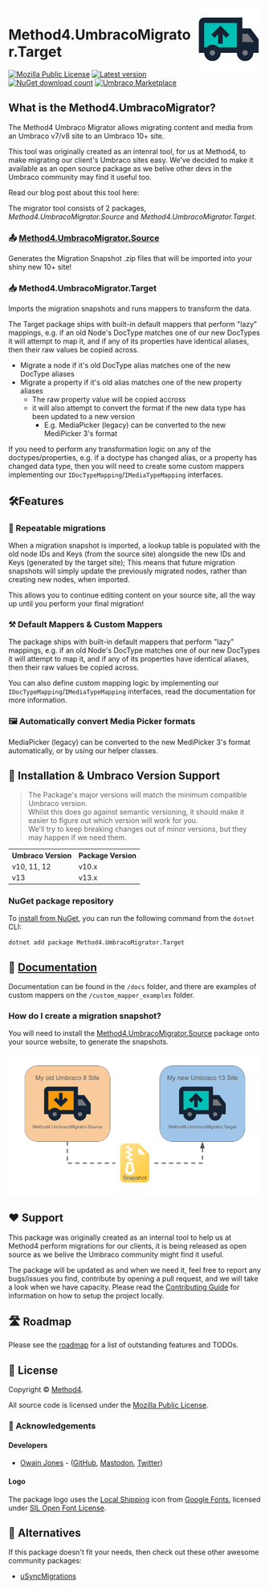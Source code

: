 <img src="./docs/images/UmbracoMigratorTarget_Logo.png" alt="Method4.UmbracoMigrator.Target Logo" height="130" align="right">

# Method4.UmbracoMigrator.Target
[![Mozilla Public License](https://img.shields.io/badge/MPL--2.0-orange?label=license)](https://opensource.org/licenses/MPL-2) 
[![Latest version](https://img.shields.io/nuget/v/Method4.UmbracoMigrator.Target?label=version)](https://marketplace.umbraco.com/package/method4.umbracomigrator.target) 
[![NuGet download count](https://img.shields.io/nuget/dt/Method4.UmbracoMigrator.Target?label=downloads)](https://www.nuget.org/packages/Method4.UmbracoMigrator.Target)
[![Umbraco Marketplace](https://img.shields.io/badge/umbraco-marketplace-%233544B1)](https://marketplace.umbraco.com/package/method4.umbracomigrator.target)

## What is the Method4.UmbracoMigrator?
The Method4 Umbraco Migrator allows migrating content and media from an Umbraco v7/v8 site to an Umbraco 10+ site.

This tool was originally created as an intenral tool, for us at Method4, to make migrating our client's Umbraco sites easy. We've decided to make it available as an open source package as we belive other devs in the Umbraco community may find it useful too.

Read our blog post about this tool here:

The migrator tool consists of 2 packages, _Method4.UmbracoMigrator.Source_ and _Method4.UmbracoMigrator.Target_.

### 📤 [Method4.UmbracoMigrator.Source](https://github.com/Method4Ltd/Method4.UmbracoMigrator.Source)
Generates the Migration Snapshot .zip files that will be imported into your shiny new 10+ site!

### 📥 Method4.UmbracoMigrator.Target
Imports the migration snapshots and runs mappers to transform the data.

The Target package ships with built-in default mappers that perform "lazy" mappings, e.g. if an old Node's DocType matches one of our new DocTypes it will attempt to map it, and if any of its properties have identical aliases, then their raw values be copied across.

- Migrate a node if it's old DocType alias matches one of the new DocType aliases
- Migrate a property if it's old alias matches one of the new property aliases
     - The raw property value will be copied accross
     - it will also attempt to convert the format if the new data type has been updated to a new version
          - E.g. MediaPicker (legacy)  can be converted to the new MediPicker 3's format
    

If you need to perform any transformation logic on any of the doctypes/properties, e.g. if a doctype has changed alias, or a property has changed data type, then you will need to create some custom mappers implementing our `IDocTypeMapping`/`IMediaTypeMapping` interfaces.

## 🛠️Features

### 🔁 Repeatable migrations
When a migration snapshot is imported, a lookup table is populated with the old node IDs and Keys (from the source site) alongside the new IDs and Keys (generated by the target site); This means that future migration snapshots will simply update the previously migrated nodes, rather than creating new nodes, when imported.

This allows you to continue editing content on your source site, all the way up until you perform your final migration!

### ⚒️ Default Mappers & Custom Mappers
The package ships with built-in default mappers that perform "lazy" mappings, e.g. if an old Node's DocType matches one of our new DocTypes it will attempt to map it, and if any of its properties have identical aliases, then their raw values be copied across.

You can also define custom mapping logic by implementing our `IDocTypeMapping`/`IMediaTypeMapping` interfaces, read the documentation for more information.

### 🖼️ Automatically convert Media Picker formats
MediaPicker (legacy) can be converted to the new MediPicker 3's format automatically, or by using our helper classes.

## 🚀 Installation & Umbraco Version Support
> The Package's major versions will match the minimum compatible Umbraco version.<br>
> Whilst this does go against semantic versioning, it should make it easier to figure out which version will work for you.<br>
> We'll try to keep breaking changes out of minor versions, but they may happen if we need them.

<table>
  <tr>
    <th><strong>Umbraco Version</strong></th>
    <th><string>Package Version</strong></th>
  </tr>
  <tr>
    <td>v10, 11, 12</td>
    <td>v10.x</td>
  </tr>
  <tr>
    <td>v13</td>
    <td>v13.x</td>
  </tr>
</table>

### NuGet package repository

To [install from NuGet](https://www.nuget.org/packages/Method4.UmbracoMigrator.Target), you can run the following command from the `dotnet` CLI:

```
dotnet add package Method4.UmbracoMigrator.Target
```

## 📄 [Documentation](https://github.com/Method4Ltd/Method4.UmbracoMigrator.Target/blob/dev/docs)
Documentation can be found in the `/docs` folder, and there are examples of custom mappers on the `/custom_mapper_examples` folder.

### How do I create a migration snapshot?
You will need to install the [Method4.UmbracoMigrator.Source](https://github.com/Method4Ltd/Method4.UmbracoMigrator.Source) package onto your source website, to generate the snapshots.

![Diagram showing a snapshot export from a va8 to v13 site](./docs/images/Snapshot_diagram.png)

## ❤️ Support
This package was originally created as an internal tool to help us at Method4 perform migrations for our clients, it is being released as open source as we belive the Umbraco community might find it useful.

The package will be updated as and when we need it, feel free to report any bugs/issues you find, contribute by opening a pull request, and we will take a look when we have capacity. Please read the [Contributing Guide](https://github.com/Method4Ltd/Method4.UmbracoMigrator.Target/blob/dev/docs/CONTRIBUTING.md) for information on how to setup the project locally.

## 🛣️ Roadmap
Please see the [roadmap](https://github.com/Method4Ltd/Method4.UmbracoMigrator.Target/blob/dev/docs/ROADMAP.md) for a list of outstanding features and TODOs.

## 📝 License
Copyright &copy; [Method4](https://www.method4.co.uk/).

All source code is licensed under the [Mozilla Public License](../LICENSE).

### 🤝 Acknowledgements
#### Developers

- [Owain Jones](https://owainjones.dev) - ([GitHub](https://github.com/OwainJ), [Mastodon](https://umbracocommunity.social/@ojodev), [Twitter](https://twitter.com/The_DarkGhost))

#### Logo
The package logo uses the [Local Shipping](https://fonts.google.com/icons?selected=Material%20Symbols%20Outlined%3Alocal_shipping%3AFILL%400%3Bwght%40400%3BGRAD%400%3Bopsz%4024) icon from [Google Fonts](https://fonts.google.com/icons), licensed under [SIL Open Font License](https://openfontlicense.org/).

## 🙌 Alternatives
If this package doesn't fit your needs, then check out these other awesome community packages:
- [uSyncMigrations](https://github.com/Jumoo/uSyncMigrations)